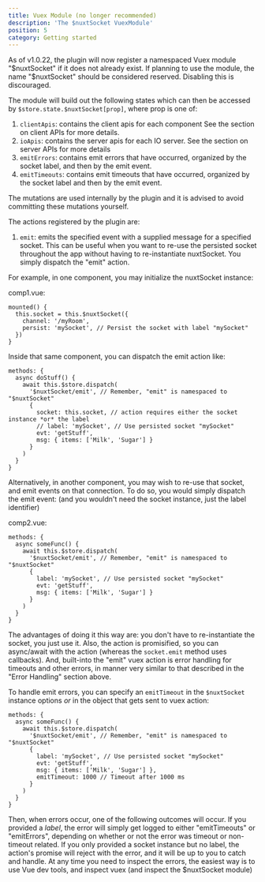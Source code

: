```yaml
---
title: Vuex Module (no longer recommended)
description: 'The $nuxtSocket VuexModule'
position: 5
category: Getting started
---
```


As of v1.0.22, the plugin will now register a namespaced Vuex module "$nuxtSocket" if it does not already exist. If planning to use the module, the name "$nuxtSocket" should be considered reserved. Disabling this is discouraged. 

The module will build out the following states which can then be accessed by `$store.state.$nuxtSocket[prop]`, where prop is one of:

1. `clientApis`: contains the client apis for each component See the section on client APIs for more details.
2. `ioApis`: contains the server apis for each IO server. See the section on server APIs for more details
3. `emitErrors`: contains emit errors that have occurred, organized by the socket label, and then by the emit event.
4. `emitTimeouts`: contains emit timeouts that have occurred, organized by the socket label and then by the emit event.

The mutations are used internally by the plugin and it is advised to avoid committing these mutations yourself. 

The actions registered by the plugin are:

1. `emit`: emits the specified event with a supplied message for a specified socket. This can be useful when you want to re-use the persisted socket throughout the app without having to re-instantiate nuxtSocket. You simply dispatch the "emit" action. 

For example, in one component, you may initialize the nuxtSocket instance:

comp1.vue:
```
mounted() {
  this.socket = this.$nuxtSocket({
    channel: '/myRoom',
    persist: 'mySocket', // Persist the socket with label "mySocket"
  })
}
```

Inside that same component, you can dispatch the emit action like:
```
methods: {
  async doStuff() {
    await this.$store.dispatch(
      '$nuxtSocket/emit', // Remember, "emit" is namespaced to "$nuxtSocket"
      {
        socket: this.socket, // action requires either the socket instance *or* the label
        // label: 'mySocket', // Use persisted socket "mySocket"
        evt: 'getStuff',
        msg: { items: ['Milk', 'Sugar'] }
      }
    )
  }
}
```

Alternatively, in another component, you may wish to re-use that socket, and emit events on that connection. To do so, you would simply dispatch the emit event: (and you wouldn't need the socket instance, just the label identifier)

comp2.vue: 
```
methods: {
  async someFunc() {
    await this.$store.dispatch(
      '$nuxtSocket/emit', // Remember, "emit" is namespaced to "$nuxtSocket"
      {
        label: 'mySocket', // Use persisted socket "mySocket"
        evt: 'getStuff',
        msg: { items: ['Milk', 'Sugar'] }
      }
    )
  }
}
```

The advantages of doing it this way are: you don't have to re-instantiate the socket, you just use it. Also, the action is promisified, so you can async/await with the action (whereas the `socket.emit` method uses callbacks). And, built-into the "emit" vuex action is error handling for timeouts and other errors, in manner very similar to that described in the "Error Handling" section above.

To handle emit errors, you can specify an `emitTimeout` in the `$nuxtSocket` instance options *or* in the object that gets sent to vuex action:

```
methods: {
  async someFunc() {
    await this.$store.dispatch(
      '$nuxtSocket/emit', // Remember, "emit" is namespaced to "$nuxtSocket"
      {
        label: 'mySocket', // Use persisted socket "mySocket"
        evt: 'getStuff',
        msg: { items: ['Milk', 'Sugar'] },
        emitTimeout: 1000 // Timeout after 1000 ms
      }
    )
  }
}
```

Then, when errors occur, one of the following outcomes will occur. If you provided a *label*, the error will simply get logged to either "emitTimeouts" or "emitErrors", depending on whether or not the error was timeout or non-timeout related. If you only provided a socket instance but no label, the action's promise will reject with the error, and it will be up to you to catch and handle. At any time you need to inspect the errors, the easiest way is to use Vue dev tools, and inspect vuex (and inspect the $nuxtSocket module)
